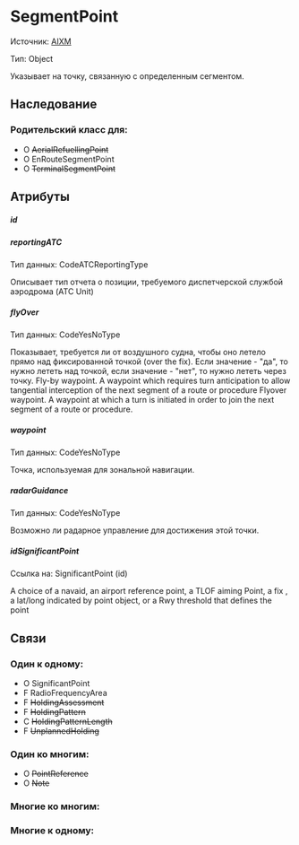 SegmentPoint
===============
Источник: [AIXM](https://extranet.eurocontrol.int/http://webprisme.cfmu.eurocontrol.int/aixmwiki_public/bin/view/AIXM/Class_SegmentPoint)

Тип: Object

Указывает на точку, связанную с определенным сегментом.

## Наследование

### Родительский класс для:
- O ~~AerialRefuellingPoint~~
- O EnRouteSegmentPoint
- O ~~TerminalSegmentPoint~~

## Атрибуты

##### id

##### reportingATC
Тип данных: CodeATCReportingType

Описывает тип отчета о позиции, требуемого диспетчерской службой аэродрома (ATC Unit)

##### flyOver
Тип данных: CodeYesNoType

Показывает, требуется ли от воздушного судна, чтобы оно летело прямо над фиксированной точкой (over the fix). Если значение - "да", то нужно лететь над точкой, если значение - "нет", то нужно лететь через точку.
Fly-by waypoint. A waypoint which requires turn anticipation to allow tangential interception of the next segment of a route or procedure
Flyover waypoint. A waypoint at which a turn is initiated in order to join the next segment of a route or procedure.

##### waypoint
Тип данных: CodeYesNoType

Точка, используемая для зональной навигации.

##### radarGuidance
Тип данных: CodeYesNoType

Возможно ли радарное управление для достижения этой точки.

##### idSignificantPoint
Ссылка на: SignificantPoint (id)

A choice of a navaid, an airport reference point, a TLOF aiming Point, a fix , a lat/long indicated by point object, or a Rwy threshold that defines the point

## Связи

### Один к одному:

- O SignificantPoint
- F RadioFrequencyArea
- F ~~HoldingAssessment~~
- F ~~HoldingPattern~~
- C ~~HoldingPatternLength~~
- F ~~UnplannedHolding~~

### Один ко многим:

- O ~~PointReference~~
- O ~~Note~~

### Многие ко многим:

### Многие к одному:

